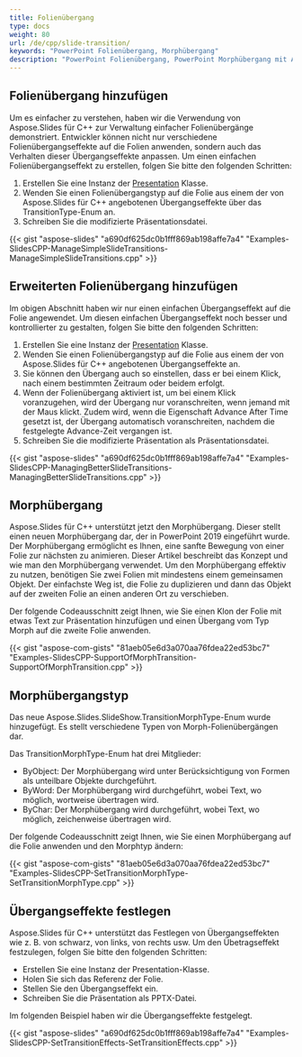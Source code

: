 ```yaml
---
title: Folienübergang
type: docs
weight: 80
url: /de/cpp/slide-transition/
keywords: "PowerPoint Folienübergang, Morphübergang"
description: "PowerPoint Folienübergang, PowerPoint Morphübergang mit Aspose.Slides."
---
```



## **Folienübergang hinzufügen**
Um es einfacher zu verstehen, haben wir die Verwendung von Aspose.Slides für C++ zur Verwaltung einfacher Folienübergänge demonstriert. Entwickler können nicht nur verschiedene Folienübergangseffekte auf die Folien anwenden, sondern auch das Verhalten dieser Übergangseffekte anpassen. Um einen einfachen Folienübergangseffekt zu erstellen, folgen Sie bitte den folgenden Schritten:

1. Erstellen Sie eine Instanz der [Presentation](https://reference.aspose.com/slides/cpp/class/aspose.slides.presentation) Klasse.
1. Wenden Sie einen Folienübergangstyp auf die Folie aus einem der von Aspose.Slides für C++ angebotenen Übergangseffekte über das TransitionType-Enum an.
1. Schreiben Sie die modifizierte Präsentationsdatei.

{{< gist "aspose-slides" "a690df625dc0b1fff869ab198affe7a4" "Examples-SlidesCPP-ManageSimpleSlideTransitions-ManageSimpleSlideTransitions.cpp" >}}

## **Erweiterten Folienübergang hinzufügen**
Im obigen Abschnitt haben wir nur einen einfachen Übergangseffekt auf die Folie angewendet. Um diesen einfachen Übergangseffekt noch besser und kontrollierter zu gestalten, folgen Sie bitte den folgenden Schritten:

1. Erstellen Sie eine Instanz der [Presentation](https://reference.aspose.com/slides/cpp/class/aspose.slides.presentation) Klasse.
1. Wenden Sie einen Folienübergangstyp auf die Folie aus einem der von Aspose.Slides für C++ angebotenen Übergangseffekte an.
1. Sie können den Übergang auch so einstellen, dass er bei einem Klick, nach einem bestimmten Zeitraum oder beidem erfolgt.
1. Wenn der Folienübergang aktiviert ist, um bei einem Klick voranzugehen, wird der Übergang nur voranschreiten, wenn jemand mit der Maus klickt. Zudem wird, wenn die Eigenschaft Advance After Time gesetzt ist, der Übergang automatisch voranschreiten, nachdem die festgelegte Advance-Zeit vergangen ist.
1. Schreiben Sie die modifizierte Präsentation als Präsentationsdatei.

{{< gist "aspose-slides" "a690df625dc0b1fff869ab198affe7a4" "Examples-SlidesCPP-ManagingBetterSlideTransitions-ManagingBetterSlideTransitions.cpp" >}}


## **Morphübergang**
Aspose.Slides für C++ unterstützt jetzt den Morphübergang. Dieser stellt einen neuen Morphübergang dar, der in PowerPoint 2019 eingeführt wurde. Der Morphübergang ermöglicht es Ihnen, eine sanfte Bewegung von einer Folie zur nächsten zu animieren. Dieser Artikel beschreibt das Konzept und wie man den Morphübergang verwendet. Um den Morphübergang effektiv zu nutzen, benötigen Sie zwei Folien mit mindestens einem gemeinsamen Objekt. Der einfachste Weg ist, die Folie zu duplizieren und dann das Objekt auf der zweiten Folie an einen anderen Ort zu verschieben.

Der folgende Codeausschnitt zeigt Ihnen, wie Sie einen Klon der Folie mit etwas Text zur Präsentation hinzufügen und einen Übergang vom Typ Morph auf die zweite Folie anwenden.

{{< gist "aspose-com-gists" "81aeb05e6d3a070aa76fdea22ed53bc7" "Examples-SlidesCPP-SupportOfMorphTransition-SupportOfMorphTransition.cpp" >}}

## **Morphübergangstyp**
Das neue Aspose.Slides.SlideShow.TransitionMorphType-Enum wurde hinzugefügt. Es stellt verschiedene Typen von Morph-Folienübergängen dar.

Das TransitionMorphType-Enum hat drei Mitglieder:

- ByObject: Der Morphübergang wird unter Berücksichtigung von Formen als unteilbare Objekte durchgeführt.
- ByWord: Der Morphübergang wird durchgeführt, wobei Text, wo möglich, wortweise übertragen wird.
- ByChar: Der Morphübergang wird durchgeführt, wobei Text, wo möglich, zeichenweise übertragen wird.

Der folgende Codeausschnitt zeigt Ihnen, wie Sie einen Morphübergang auf die Folie anwenden und den Morphtyp ändern:

{{< gist "aspose-com-gists" "81aeb05e6d3a070aa76fdea22ed53bc7" "Examples-SlidesCPP-SetTransitionMorphType-SetTransitionMorphType.cpp" >}}


## **Übergangseffekte festlegen**
Aspose.Slides für C++ unterstützt das Festlegen von Übergangseffekten wie z. B. von schwarz, von links, von rechts usw. Um den Übetragseffekt festzulegen, folgen Sie bitte den folgenden Schritten:

- Erstellen Sie eine Instanz der Presentation-Klasse.
- Holen Sie sich das Referenz der Folie.
- Stellen Sie den Übergangseffekt ein.
- Schreiben Sie die Präsentation als PPTX-Datei.

Im folgenden Beispiel haben wir die Übergangseffekte festgelegt.

{{< gist "aspose-slides" "a690df625dc0b1fff869ab198affe7a4" "Examples-SlidesCPP-SetTransitionEffects-SetTransitionEffects.cpp" >}}